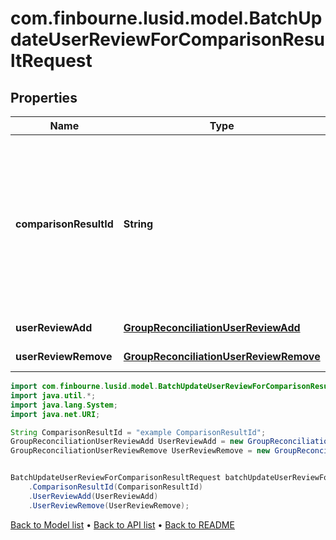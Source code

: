 # com.finbourne.lusid.model.BatchUpdateUserReviewForComparisonResultRequest

## Properties

Name | Type | Description | Notes
------------ | ------------- | ------------- | -------------
**comparisonResultId** | **String** | Comparison result identifier, encoded value for core attribute results, aggregate attribute results, reconciliation type and run instanceId. | [default to String]
**userReviewAdd** | [**GroupReconciliationUserReviewAdd**](GroupReconciliationUserReviewAdd.md) |  | [optional] [default to GroupReconciliationUserReviewAdd]
**userReviewRemove** | [**GroupReconciliationUserReviewRemove**](GroupReconciliationUserReviewRemove.md) |  | [optional] [default to GroupReconciliationUserReviewRemove]

```java
import com.finbourne.lusid.model.BatchUpdateUserReviewForComparisonResultRequest;
import java.util.*;
import java.lang.System;
import java.net.URI;

String ComparisonResultId = "example ComparisonResultId";
GroupReconciliationUserReviewAdd UserReviewAdd = new GroupReconciliationUserReviewAdd();
GroupReconciliationUserReviewRemove UserReviewRemove = new GroupReconciliationUserReviewRemove();


BatchUpdateUserReviewForComparisonResultRequest batchUpdateUserReviewForComparisonResultRequestInstance = new BatchUpdateUserReviewForComparisonResultRequest()
    .ComparisonResultId(ComparisonResultId)
    .UserReviewAdd(UserReviewAdd)
    .UserReviewRemove(UserReviewRemove);
```


[Back to Model list](../README.md#documentation-for-models) &#8226; [Back to API list](../README.md#documentation-for-api-endpoints) &#8226; [Back to README](../README.md)
